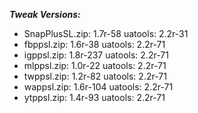 ***Tweak Versions:***
 - SnapPlusSL.zip: 1.7r-58 uatools: 2.2r-31
 - fbppsl.zip: 1.6r-38 uatools: 2.2r-71
 - igppsl.zip: 1.8r-237 uatools: 2.2r-71
 - mlppsl.zip: 1.0r-22 uatools: 2.2r-71
 - twppsl.zip: 1.2r-82 uatools: 2.2r-71
 - wappsl.zip: 1.6r-104 uatools: 2.2r-71
 - ytppsl.zip: 1.4r-93 uatools: 2.2r-71
